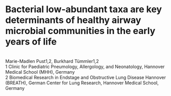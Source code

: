 # Bacterial low-abundant taxa are key determinants of healthy airway microbial communities in the early years of life
<br>
Marie-Madlen Pust1,2, Burkhard Tümmler1,2 <br>
1 Clinic for Paediatric Pneumology, Allergology, and Neonatology, Hannover Medical School (MHH), Germany <br>
2 Biomedical Research in Endstage and Obstructive Lung Disease Hannover (BREATH), German Center for Lung Research, Hannover Medical School, Germany <br>
<br>
